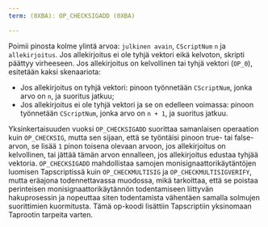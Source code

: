 ```yaml
---
term: (0XBA): OP_CHECKSIGADD (0XBA)

---
```

Poimii pinosta kolme ylintä arvoa: `julkinen avain`, `CScriptNum` `n` ja `allekirjoitus`. Jos allekirjoitus ei ole tyhjä vektori eikä kelvoton, skripti päättyy virheeseen. Jos allekirjoitus on kelvollinen tai tyhjä vektori (`OP_0`), esitetään kaksi skenaariota:


- Jos allekirjoitus on tyhjä vektori: pinoon työnnetään `CScriptNum`, jonka arvo on `n`, ja suoritus jatkuu;
- Jos allekirjoitus ei ole tyhjä vektori ja se on edelleen voimassa: pinoon työnnetään `CScriptNum`, jonka arvo on `n + 1`, ja suoritus jatkuu.

Yksinkertaisuuden vuoksi `OP_CHECKSIGADD` suorittaa samanlaisen operaation kuin `OP_CHECKSIG`, mutta sen sijaan, että se työntäisi pinoon true- tai false-arvon, se lisää `1` pinon toisena olevaan arvoon, jos allekirjoitus on kelvollinen, tai jättää tämän arvon ennalleen, jos allekirjoitus edustaa tyhjää vektoria. `OP_CHECKSIGADD` mahdollistaa samojen monisignaattorikäytäntöjen luomisen Tapscriptissä kuin `OP_CHECKMULTISIG` ja `OP_CHECKMULTISIGVERIFY`, mutta eräajona todennettavassa muodossa, mikä tarkoittaa, että se poistaa perinteisen monisignaattorikäytännön todentamiseen liittyvän hakuprosessin ja nopeuttaa siten todentamista vähentäen samalla solmujen suorittimien kuormitusta. Tämä op-koodi lisättiin Tapscriptiin yksinomaan Taprootin tarpeita varten.